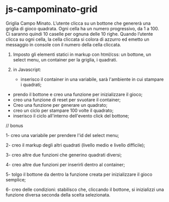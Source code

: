 # js-campominato-grid
Griglia Campo Minato. L’utente clicca su un bottone che genererà una griglia di gioco quadrata. Ogni cella ha un numero progressivo, da 1 a 100. Ci saranno quindi 10 caselle per ognuna delle 10 righe. Quando l’utente clicca su ogni cella, la cella cliccata si colora di azzurro ed emetto un messaggio in console con il numero della cella cliccata.


1. Imposto gli elementi statici in markup con html/css: un bottone, un select menu, un container per la griglia, i quadrati.

2. in Javascript: 
   - inserisco il container in una variabile, sarà l'ambiente in cui stampare i quadrati;
  - prendo il bottone e creo una funzione per inizializzare il gioco;
  - creo una funzione di reset per svuotare il container;
  - Creo una funzione per generare un quadrato;
  - creo un ciclo per stampare 100 volte il quadrato;
  - inserisco il ciclo all'interno dell'evento click del bottone;

 // bonus 

1- creo una variabile per prendere l'id del select menu;

2-  creo il markup degli altri quadrati (livello medio e livello difficile);

3- creo altre due funzioni che generino quadrati diversi;

4- creo altre due funzioni per inserirli dentro al container;

5- tolgo il bottone da dentro la funzione creata per inizializzare il gioco semplice;

6- creo delle condizioni: stabilisco che, cliccando il bottone, si inizializzi una funzione diversa seconda della scelta selezionata.